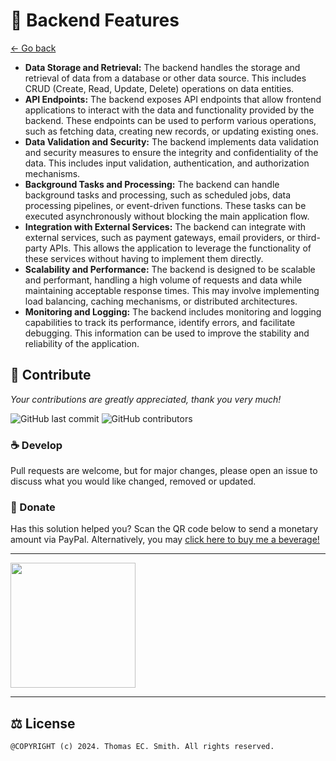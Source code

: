 # 📃 Backend Features

[<- Go back](https://github.com/tec-smith/assignment-ai-search)

- **Data Storage and Retrieval:** The backend handles the storage and retrieval of data from a database or other data source. This includes CRUD (Create, Read, Update, Delete) operations on data entities.
- **API Endpoints:** The backend exposes API endpoints that allow frontend applications to interact with the data and functionality provided by the backend. These endpoints can be used to perform various operations, such as fetching data, creating new records, or updating existing ones.
- **Data Validation and Security:** The backend implements data validation and security measures to ensure the integrity and confidentiality of the data. This includes input validation, authentication, and authorization mechanisms.
- **Background Tasks and Processing:** The backend can handle background tasks and processing, such as scheduled jobs, data processing pipelines, or event-driven functions. These tasks can be executed asynchronously without blocking the main application flow.
- **Integration with External Services:** The backend can integrate with external services, such as payment gateways, email providers, or third-party APIs. This allows the application to leverage the functionality of these services without having to implement them directly.
- **Scalability and Performance:** The backend is designed to be scalable and performant, handling a high volume of requests and data while maintaining acceptable response times. This may involve implementing load balancing, caching mechanisms, or distributed architectures.
- **Monitoring and Logging:** The backend includes monitoring and logging capabilities to track its performance, identify errors, and facilitate debugging. This information can be used to improve the stability and reliability of the application.

## 🎁 Contribute

*Your contributions are greatly appreciated, thank you very much!*

![GitHub last commit](https://img.shields.io/github/last-commit/tec-smith/assignment-ai-search?style=flat-square) ![GitHub contributors](https://img.shields.io/github/contributors/tec-smith/assignment-ai-search?style=flat-square)

### ☕ Develop

Pull requests are welcome, but for major changes, please open an issue to discuss what you would like changed, removed or updated.

### 🙏 Donate

Has this solution helped you? Scan the QR code below to send a monetary amount via PayPal.
Alternatively, you may [click here to buy me a beverage!](https://www.buymeacoffee.com/tecsmith)

---

<img src="https://tecsmith.info/assets/images/tip_qrc.webp" width="200" height="200" />

---
## ⚖️ License 
    @COPYRIGHT (c) 2024. Thomas EC. Smith. All rights reserved.

